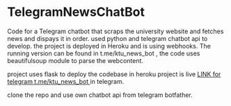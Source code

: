 # TelegramNewsChatBot
Code for a Telegram chatbot that scraps the university website and fetches news and dispays it in order. used python and telegram chatbot api to develop. the project is deployed in Heroku and is using webhooks. The running version can be found in t.me/ktu_news_bot , the code uses beautifulsoup module to parse the webcontent. 


project uses flask to deploy the codebase in heroku
project is live <a href="https://t.me/ktu_news_bot">LINK for telegram  t.me/ktu_news_bot </a>  in  telegram.


clone the repo and use own chatbot api from telegram botfather.

